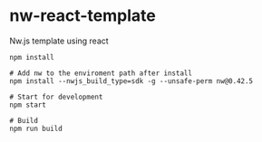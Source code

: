 # nw-react-template
Nw.js template using react

```
npm install

# Add nw to the enviroment path after install
npm install --nwjs_build_type=sdk -g --unsafe-perm nw@0.42.5

# Start for development
npm start

# Build
npm run build
```
